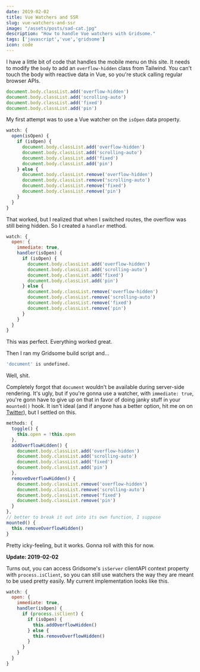 ```yaml
---
date: 2019-02-02
title: Vue Watchers and SSR
slug: vue-watchers-and-ssr
image: "/assets/posts/sad-cat.jpg"
description: "How to handle Vue watchers with Gridsome."
tags: ['javascript','vue','gridsome']
icon: code
---
```


I have a little bit of code that handles the mobile menu on this site. It needs
to modify the `body` to add an `overflow-hidden` class from Tailwind. You can't
touch the body with reactive data in Vue, so you're stuck calling regular
browser APIs.

```javascript
document.body.classList.add('overflow-hidden')
document.body.classList.add('scrolling-auto')
document.body.classList.add('fixed')
document.body.classList.add('pin')
```

My first attempt was to use a Vue watcher on the `isOpen` data property.

```javascript
watch: {
  open(isOpen) {
    if (isOpen) {
      document.body.classList.add('overflow-hidden')
      document.body.classList.add('scrolling-auto')
      document.body.classList.add('fixed')
      document.body.classList.add('pin')
    } else {
      document.body.classList.remove('overflow-hidden')
      document.body.classList.remove('scrolling-auto')
      document.body.classList.remove('fixed')
      document.body.classList.remove('pin')
    }
  }
}
```
That worked, but I realized that when I switched routes, the overflow was still being
hidden. So I created a `handler` method.

```javascript
watch: {
  open: {
    immediate: true,
    handler(isOpen) {
      if (isOpen) {
        document.body.classList.add('overflow-hidden')
        document.body.classList.add('scrolling-auto')
        document.body.classList.add('fixed')
        document.body.classList.add('pin')
      } else {
        document.body.classList.remove('overflow-hidden')
        document.body.classList.remove('scrolling-auto')
        document.body.classList.remove('fixed')
        document.body.classList.remove('pin')
      }
    }
  }
}
```

This was perfect. Everything worked great.

Then I ran my Gridsome build script and...

```bash
'document' is undefined.
```

Well, shit.

Completely forgot that `document` wouldn't be available during server-side rendering. It's ugly, but if you're gonna use a watcher, with `immediate: true`, you're gonn have to give up on that in favor of doing janky stuff in your `mounted()` hook. It isn't ideal (and if anyone has a better option, hit me on on [Twitter](http://twitter.com/brandonpittman)), but I settled on this.

```javascript
methods: {
  toggle() {
    this.open = !this.open
  },
  addOverflowHidden() {
    document.body.classList.add('overflow-hidden')
    document.body.classList.add('scrolling-auto')
    document.body.classList.add('fixed')
    document.body.classList.add('pin')
  },
  removeOverflowHidden() {
    document.body.classList.remove('overflow-hidden')
    document.body.classList.remove('scrolling-auto')
    document.body.classList.remove('fixed')
    document.body.classList.remove('pin')
  }
},
// better to break it out into its own function, I suppose
mounted() {
  this.removeOverflowHidden()
}
```

Pretty icky-feeling, but it works. Gonna roll with this for now.

**Update: 2019-02-02**

Turns out, you can access Gridsome's `isServer` clientAPI context property with
`process.isClient`, so you can still use watchers the way they are meant to be
used pretty easily. My current implementation looks like this.

```javascript
watch: {
  open: {
    immediate: true,
    handler(isOpen) {
      if (process.isClient) {
        if (isOpen) {
          this.addOverflowHidden()
        } else {
          this.removeOverflowHidden()
        }
      }
    }
  }
}
```
